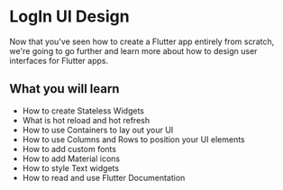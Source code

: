 # LogIn UI Design 

Now that you've seen how to create a Flutter app entirely from scratch, we're going to go further and learn more about how to design user interfaces for Flutter apps.

##  What you will learn

- How to create Stateless Widgets
- What is hot reload and hot refresh
- How to use Containers to lay out your UI
- How to use Columns and Rows to position your UI elements
- How to add custom fonts
- How to add Material icons
- How to style Text widgets
- How to read and use Flutter Documentation

